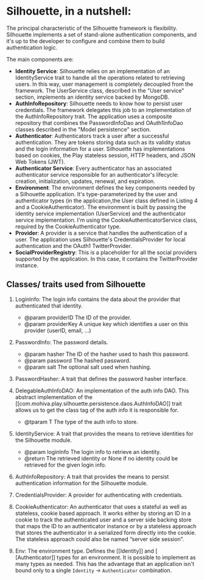 # Silhouette, in a nutshell:

The principal characteristic of the Silhouette framework is flexibility. Silhouette implements a set of stand-alone authentication components, and it's up to the developer to configure and combine them to build authentication logic.

The main components are:

- **Identity Service**: Silhouette relies on an implementation of an IdentityService trait to handle all the operations related to retrieving users. In this way, user management is completely decoupled from the framework. The UserService class, described in the "User service" section, implements an identity service backed by MongoDB.
- **AuthInfoRepository**: Silhouette needs to know how to persist user credentials. The framework delegates this job to an implementation of the AuthInfoRepository trait. The application uses a composite repository that combines the PasswordInfoDao and OAuth1InfoDao classes described in the "Model persistence" section.
- **Authenticator**: Authenticators track a user after a successful authentication. They are tokens storing data such as its validity status and the login information for a user. Silhouette has implementations based on cookies, the Play stateless session, HTTP headers, and JSON Web Tokens (JWT).
- **Authenticator Service**: Every authenticator has an associated authenticator service responsible for an authenticator's lifecycle: creation, initialization, updates, renewal, and expiration.
- **Environment**: The environment defines the key components needed by a Silhouette application. It's type-parameterized by the user and authenticator types (in the application,the User class defined in Listing 4 and a CookieAuthenticator). The environment is built by passing the identity service implementation (UserService) and the authenticator service implementation. I'm using the CookieAuthenticatorService class, required by the CookieAuthenticator type.
- **Provider**: A provider is a service that handles the authentication of a user. The application uses Silhouette's CredentialsProvider for local authentication and the OAuth1 TwitterProvider.
- **SocialProviderRegistry**: This is a placeholder for all the social providers supported by the application. In this case, it contains the TwitterProvider instance.

## Classes/ traits used from Silhouette

1. LoginInfo: The login info contains the data about the provider that authenticated that identity.

   - @param providerID The ID of the provider.
   - @param providerKey A unique key which identifies a user on this provider (userID, email, ...)

2. PasswordInfo: The password details.

   - @param hasher The ID of the hasher used to hash this password.
   - @param password The hashed password.
   - @param salt The optional salt used when hashing.

3. PasswordHasher: A trait that defines the password hasher interface.

4. DelegableAuthInfoDAO: An implementation of the auth info DAO. This abstract implementation of the [[com.mohiva.play.silhouette.persistence.daos.AuthInfoDAO]] trait allows us to get the class tag of the auth info it is responsible for.

   - @tparam T The type of the auth info to store.

5. IdentityService: A trait that provides the means to retrieve identities for the Silhouette module.

   - @param loginInfo The login info to retrieve an identity.
   - @return The retrieved identity or None if no identity could be retrieved for the given login info.

6. AuthInfoRepository: A trait that provides the means to persist authentication information for the Silhouette module.

7. CredentialsProvider: A provider for authenticating with credentials.

8. CookieAuthenticator: An authenticator that uses a stateful as well as stateless, cookie based approach. It works either by storing an ID in a cookie to track the authenticated user and a server side backing store that maps the ID to an authenticator instance or by a stateless approach that stores the authenticator in a serialized form directly into the cookie. The stateless approach could also be named “server side session”.

9. Env: The environment type. Defines the [[Identity]] and [ [Authenticator]] types for an environment. It is possible to implement as many types as needed. This has the advantage that an application isn't bound only to a single `Identity` -> `Authenticator` combination.

